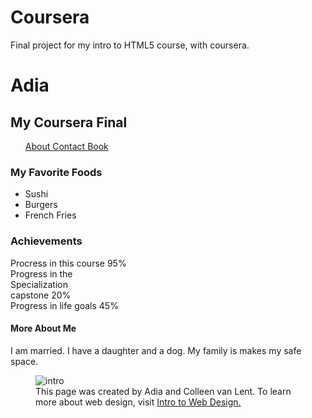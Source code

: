 # Coursera
Final project for my intro to HTML5 course, with coursera. 
<!DOCTYPE HTML>
<HTML>
<BODY>
<h1>Adia </h1>
<h2>My Coursera Final </h2>
<ul id= "menu">
<section class= "links"> 
  <a class= "About" href= "#About" title= "About"> About </a>      <a class= "Contact" href= "#contact" title= "Contact">Contact </a> <a class= "Book" href= "#Book" title= "Book">Book </a>
</ul>
<h3>My Favorite Foods </h3>
<ul>
<li>Sushi</li>
<li>Burgers</li>
<li>French Fries</li>
</ul>
<h3>Achievements</h3>
<div class="progress">
  <div class="progress-bar" role="progressbar" aria-valuenow="70"
  aria-valuemin="0" aria-valuemax="100" style="width:95%">
    <span class="sr-only">Procress in this course 95%</span>
  </div>
</div>
<div class="progress">
  <div class="progress-bar" role="progressbar" aria-valuenow="70"
  aria-valuemin="0" aria-valuemax="100" style="width:20%">
    <span class="sr-only">Progress in the Specialization capstone 20%</span>
  </div>
</div>
<div class="progress">
  <div class="progress-bar" role="progressbar" aria-valuenow="70"
  aria-valuemin="0" aria-valuemax="100" style="width:45%">
    <span class="sr-only">Progress in life goals 45% </span>
  </div>
</div>

<h4>More About Me </h4>
<p>
I am married. I have a daughter and a dog. My family is makes my safe space.
</p>
<figure>
<img src= "http://www.intro-webdesign.com/images/newlogo.png" alt= intro to web desight>
<figcaption>This page was created by Adia and Colleen van Lent. To learn more about web design, visit 
<a href="http://www.intro-webdesign.com."> Intro to Web Design.</a>
</figcaption>
</body>
